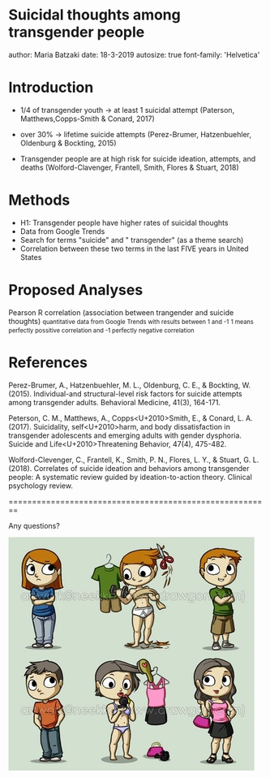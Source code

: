 Suicidal thoughts among transgender people
========================================================
author: Maria Batzaki
date: 18-3-2019
autosize: true
font-family: 'Helvetica'



Introduction
========================================================


- 1/4 of transgender youth -> at least 1 suicidal attempt (Paterson, Matthews,Copps-Smith & Conard, 2017)

- over 30% -> lifetime suicide attempts (Perez-Brumer, Hatzenbuehler, Oldenburg & Bockting, 2015)

- Transgender people are at high risk for suicide ideation, attempts, and deaths (Wolford-Clavenger, Frantell, Smith, Flores & Stuart, 2018) 



Methods
========================================================
- H1: Transgender people have higher rates of suicidal thoughts
- Data from Google Trends
- Search for terms "suicide" and " transgender" (as a theme search)
- Correlation between these two terms in the last FIVE years in United States


Proposed Analyses
========================================================
Pearson R correlation (association between trangender and suicide thoughts)
<small> quantitative data from Google Trends with results between 1 and -1</small>
<small> 1 means perfectly possitive correlation and -1 perfectly negative correlation</small>


References 
========================================================

 Perez-Brumer, A., Hatzenbuehler, M. L., Oldenburg, C. E., & Bockting, W. (2015). Individual-and structural-level risk factors for suicide attempts among transgender adults. Behavioral Medicine, 41(3), 164-171.
 
 Peterson, C. M., Matthews, A., Copps<U+2010>Smith, E., & Conard, L. A. (2017).   Suicidality, self<U+2010>harm, and body dissatisfaction in transgender adolescents and emerging adults with gender dysphoria. Suicide and Life<U+2010>Threatening Behavior, 47(4), 475-482.
 
 Wolford-Clevenger, C., Frantell, K., Smith, P. N., Flores, L. Y., & Stuart, G. L. (2018). Correlates of suicide ideation and behaviors among transgender people: A systematic review guided by ideation-to-action theory. Clinical psychology review.


========================================================

Any questions?

![image of trangender](36a3927a84cf63ee8a75530b0e453ae4.png)
